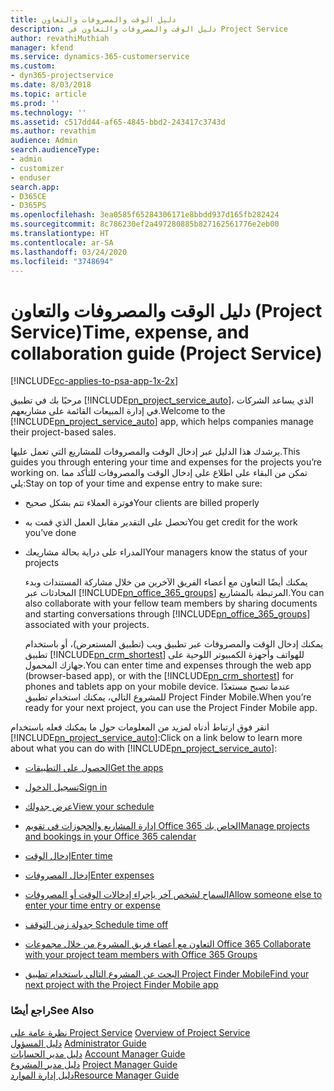 ```yaml
---
title: دليل الوقت والمصروفات والتعاون
description: دليل الوقت والمصروفات والتعاون في Project Service
author: revathiMuthiah
manager: kfend
ms.service: dynamics-365-customerservice
ms.custom:
- dyn365-projectservice
ms.date: 8/03/2018
ms.topic: article
ms.prod: ''
ms.technology: ''
ms.assetid: c517dd44-af65-4845-bbd2-243417c3743d
ms.author: revathim
audience: Admin
search.audienceType:
- admin
- customizer
- enduser
search.app:
- D365CE
- D365PS
ms.openlocfilehash: 3ea0585f65284306171e8bbdd937d165fb282424
ms.sourcegitcommit: 8c786230ef2a497280885b827162561776e2eb00
ms.translationtype: HT
ms.contentlocale: ar-SA
ms.lasthandoff: 03/24/2020
ms.locfileid: "3748694"
---
```

# <a name="time-expense-and-collaboration-guide-project-service"></a><span data-ttu-id="ea07e-103">دليل الوقت والمصروفات والتعاون (Project Service)</span><span class="sxs-lookup"><span data-stu-id="ea07e-103">Time, expense, and collaboration guide (Project Service)</span></span>

[!INCLUDE[cc-applies-to-psa-app-1x-2x](../includes/cc-applies-to-psa-app-1x-2x.md)]

<span data-ttu-id="ea07e-104">مرحبًا بك في تطبيق [!INCLUDE[pn_project_service_auto](../includes/pn-project-service-auto.md)]، الذي يساعد الشركات في إدارة المبيعات القائمة على مشاريعهم.</span><span class="sxs-lookup"><span data-stu-id="ea07e-104">Welcome to the [!INCLUDE[pn_project_service_auto](../includes/pn-project-service-auto.md)] app, which helps companies manage their project-based sales.</span></span> 
  
 <span data-ttu-id="ea07e-105">يرشدك هذا الدليل عبر إدخال الوقت والمصروفات للمشاريع التي تعمل عليها.</span><span class="sxs-lookup"><span data-stu-id="ea07e-105">This guides you through entering your time and expenses for the projects you’re working on.</span></span> <span data-ttu-id="ea07e-106">تمكن من البقاء على اطلاع على إدخال الوقت والمصروفات للتأكد مما يلي:</span><span class="sxs-lookup"><span data-stu-id="ea07e-106">Stay on top of your time and expense entry to make sure:</span></span>  
  
- <span data-ttu-id="ea07e-107">فوترة العملاء تتم بشكل صحيح</span><span class="sxs-lookup"><span data-stu-id="ea07e-107">Your clients are billed properly</span></span>  
  
- <span data-ttu-id="ea07e-108">تحصل على التقدير مقابل العمل الذي قمت به</span><span class="sxs-lookup"><span data-stu-id="ea07e-108">You get credit for the work you’ve done</span></span>  
  
- <span data-ttu-id="ea07e-109">المدراء على دراية بحالة مشاريعك</span><span class="sxs-lookup"><span data-stu-id="ea07e-109">Your managers know the status of your projects</span></span>  
  
  <span data-ttu-id="ea07e-110">يمكنك أيضًا التعاون مع أعضاء الفريق الآخرين من خلال مشاركة المستندات وبدء المحادثات عبر [!INCLUDE[pn_office_365_groups](../includes/pn-office-365-groups.md)] المرتبطة بالمشاريع.</span><span class="sxs-lookup"><span data-stu-id="ea07e-110">You can also collaborate with your fellow team members by sharing documents and starting conversations through [!INCLUDE[pn_office_365_groups](../includes/pn-office-365-groups.md)] associated with your projects.</span></span>  
  
  <span data-ttu-id="ea07e-111">يمكنك إدخال الوقت والمصروفات عبر تطبيق ويب (تطبيق المستعرض)، أو باستخدام تطبيق [!INCLUDE[pn_crm_shortest](../includes/pn-crm-shortest.md)] للهواتف وأجهزة الكمبيوتر اللوحية على جهازك المحمول.</span><span class="sxs-lookup"><span data-stu-id="ea07e-111">You can enter time and expenses through the web app (browser-based app), or with the [!INCLUDE[pn_crm_shortest](../includes/pn-crm-shortest.md)] for phones and tablets app on your mobile device.</span></span> <span data-ttu-id="ea07e-112">عندما تصبح مستعدًا للمشروع التالي، يمكنك استخدام تطبيق Project Finder Mobile.</span><span class="sxs-lookup"><span data-stu-id="ea07e-112">When you’re ready for your next project, you can use the Project Finder Mobile app.</span></span>  
  
<span data-ttu-id="ea07e-113">انقر فوق ارتباط أدناه لمزيد من المعلومات حول ما يمكنك فعله باستخدام [!INCLUDE[pn_project_service_auto](../includes/pn-project-service-auto.md)]:</span><span class="sxs-lookup"><span data-stu-id="ea07e-113">Click on a link below to learn more about what you can do with [!INCLUDE[pn_project_service_auto](../includes/pn-project-service-auto.md)]:</span></span>  
  
-   [<span data-ttu-id="ea07e-114">الحصول على التطبيقات</span><span class="sxs-lookup"><span data-stu-id="ea07e-114">Get the apps</span></span>](../project-service/get-apps.md)  
  
-   [<span data-ttu-id="ea07e-115">تسجيل الدخول</span><span class="sxs-lookup"><span data-stu-id="ea07e-115">Sign in</span></span>](../project-service/sign-in.md)  
  
-   [<span data-ttu-id="ea07e-116">عرض جدولك</span><span class="sxs-lookup"><span data-stu-id="ea07e-116">View your schedule</span></span>](../project-service/view-schedule.md)  
  
-   [<span data-ttu-id="ea07e-117">إدارة المشاريع والحجوزات في تقويم Office 365 الخاص بك</span><span class="sxs-lookup"><span data-stu-id="ea07e-117">Manage projects and bookings in your Office 365 calendar</span></span>](../project-service/manage-project-bookings-office-365-calendar.md)  
  
-   [<span data-ttu-id="ea07e-118">إدخال الوقت</span><span class="sxs-lookup"><span data-stu-id="ea07e-118">Enter time</span></span>](../project-service/enter-time.md)  
  
-   [<span data-ttu-id="ea07e-119">إدخال المصروفات</span><span class="sxs-lookup"><span data-stu-id="ea07e-119">Enter expenses</span></span>](../project-service/enter-expenses.md)  
  
-   [<span data-ttu-id="ea07e-120">السماح لشخص آخر بإجراء إدخالات الوقت أو المصروفات</span><span class="sxs-lookup"><span data-stu-id="ea07e-120">Allow someone else to enter your time entry or expense</span></span>](../project-service/allow-someone-else-enter-time-entry-expense.md)  
  
-   [<span data-ttu-id="ea07e-121">جدولة زمن التوقف </span><span class="sxs-lookup"><span data-stu-id="ea07e-121">Schedule time off</span></span>](../project-service/schedule-time-off.md)  
  
-   [<span data-ttu-id="ea07e-122">التعاون مع أعضاء فريق المشروع من خلال مجموعات Office 365 </span><span class="sxs-lookup"><span data-stu-id="ea07e-122">Collaborate with your project team members with Office 365 Groups</span></span>](../project-service/collaborate-project-team-members-office-365-groups.md)  
  
-   [<span data-ttu-id="ea07e-123">البحث عن المشروع التالي باستخدام تطبيق Project Finder Mobile</span><span class="sxs-lookup"><span data-stu-id="ea07e-123">Find your next project with the Project Finder Mobile app</span></span>](../project-service/find-next-project-finder-mobile-app.md)  
  
### <a name="see-also"></a><span data-ttu-id="ea07e-124">راجع أيضًا</span><span class="sxs-lookup"><span data-stu-id="ea07e-124">See Also</span></span>  
 <span data-ttu-id="ea07e-125">[نظرة عامة على Project Service](../project-service/overview.md) </span><span class="sxs-lookup"><span data-stu-id="ea07e-125">[Overview of Project Service](../project-service/overview.md) </span></span>  
 <span data-ttu-id="ea07e-126">[دليل المسؤول](../project-service/admin-guide.md) </span><span class="sxs-lookup"><span data-stu-id="ea07e-126">[Administrator Guide](../project-service/admin-guide.md) </span></span>  
 <span data-ttu-id="ea07e-127">[دليل مدير الحسابات](../project-service/account-manager-guide.md) </span><span class="sxs-lookup"><span data-stu-id="ea07e-127">[Account Manager Guide](../project-service/account-manager-guide.md) </span></span>  
 <span data-ttu-id="ea07e-128">[دليل مدير المشروع](../project-service/project-manager-guide.md) </span><span class="sxs-lookup"><span data-stu-id="ea07e-128">[Project Manager Guide](../project-service/project-manager-guide.md) </span></span>  
 [<span data-ttu-id="ea07e-129">دليل إدارة الموارد</span><span class="sxs-lookup"><span data-stu-id="ea07e-129">Resource Manager Guide</span></span>](../project-service/resource-manager-guide.md)   
